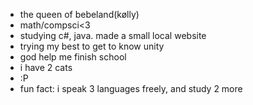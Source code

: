 -  the queen of bebeland(kølly)
-  math/compsci<3
-  studying c#, java. made a small local website
-  trying my best to get to know unity
-  god help me finish school
-  i have 2 cats
-  :P
-  fun fact: i speak 3 languages freely, and study 2 more

<!---
kollyornot/kollyornot is a ✨ special ✨ repository because its `README.md` (this file) appears on your GitHub profile.
You can click the Preview link to take a look at your changes.
--->

